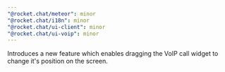```yaml
---
"@rocket.chat/meteor": minor
"@rocket.chat/i18n": minor
"@rocket.chat/ui-client": minor
"@rocket.chat/ui-voip": minor
---
```


Introduces a new feature which enables dragging the VoIP call widget to change it's position on the screen.
